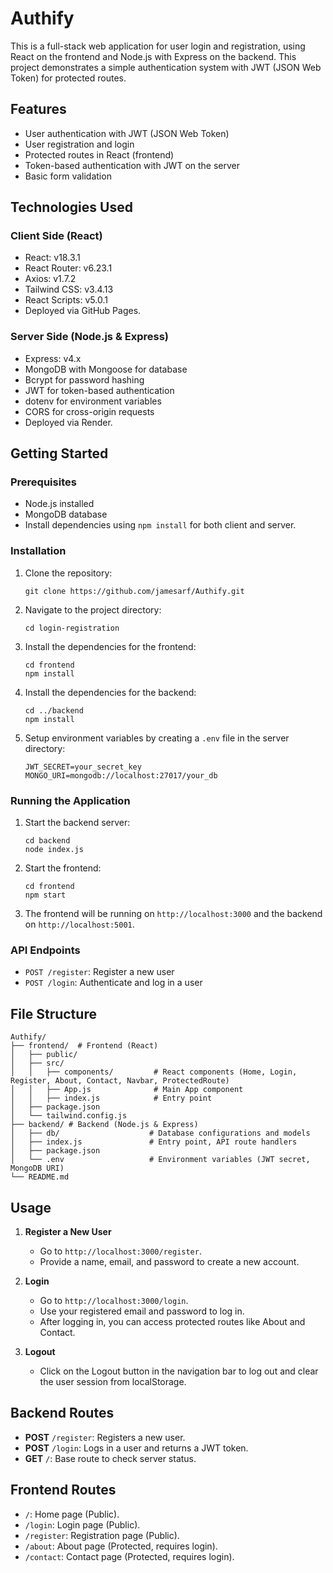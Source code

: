 
# Authify

This is a full-stack web application for user login and registration, using React on the frontend and Node.js with Express on the backend. This project demonstrates a simple authentication system with JWT (JSON Web Token) for protected routes.


## Features

- User authentication with JWT (JSON Web Token)
- User registration and login
- Protected routes in React (frontend)
- Token-based authentication with JWT on the server
- Basic form validation

## Technologies Used

### Client Side (React)
- React: v18.3.1
- React Router: v6.23.1
- Axios: v1.7.2
- Tailwind CSS: v3.4.13
- React Scripts: v5.0.1
- Deployed via GitHub Pages.

### Server Side (Node.js & Express)
- Express: v4.x
- MongoDB with Mongoose for database
- Bcrypt for password hashing
- JWT for token-based authentication
- dotenv for environment variables
- CORS for cross-origin requests
- Deployed via Render.

## Getting Started

### Prerequisites

- Node.js installed
- MongoDB database
- Install dependencies using `npm install` for both client and server.

### Installation

1. Clone the repository:
    ```
    git clone https://github.com/jamesarf/Authify.git
    ```

2. Navigate to the project directory:
    ```
    cd login-registration
    ```

3. Install the dependencies for the frontend:
    ```
    cd frontend
    npm install
    ```

4. Install the dependencies for the backend:
    ```
    cd ../backend
    npm install
    ```

5. Setup environment variables by creating a `.env` file in the server directory:
    ```
    JWT_SECRET=your_secret_key
    MONGO_URI=mongodb://localhost:27017/your_db
    ```

### Running the Application

1. Start the backend server:
    ```
    cd backend
    node index.js
    ```

2. Start the frontend:
    ```
    cd frontend
    npm start
    ```

3. The frontend will be running on `http://localhost:3000` and the backend on `http://localhost:5001`.

### API Endpoints

- `POST /register`: Register a new user
- `POST /login`: Authenticate and log in a user

## File Structure

```
Authify/
├── frontend/  # Frontend (React)
│   ├── public/
│   ├── src/
│   │   ├── components/         # React components (Home, Login, Register, About, Contact, Navbar, ProtectedRoute)
│   │   ├── App.js              # Main App component
│   │   ├── index.js            # Entry point
│   ├── package.json
│   └── tailwind.config.js
├── backend/ # Backend (Node.js & Express)
│   ├── db/                    # Database configurations and models
│   ├── index.js               # Entry point, API route handlers
│   ├── package.json
│   └── .env                   # Environment variables (JWT secret, MongoDB URI)
└── README.md
```
## Usage

1. **Register a New User**
   - Go to `http://localhost:3000/register`.
   - Provide a name, email, and password to create a new account.

2. **Login**
   - Go to `http://localhost:3000/login`.
   - Use your registered email and password to log in.
   - After logging in, you can access protected routes like About and Contact.

3. **Logout**
   - Click on the Logout button in the navigation bar to log out and clear the user session from localStorage.

## Backend Routes

- **POST** `/register`: Registers a new user.
- **POST** `/login`: Logs in a user and returns a JWT token.
- **GET** `/`: Base route to check server status.

## Frontend Routes

- `/`: Home page (Public).
- `/login`: Login page (Public).
- `/register`: Registration page (Public).
- `/about`: About page (Protected, requires login).
- `/contact`: Contact page (Protected, requires login).

